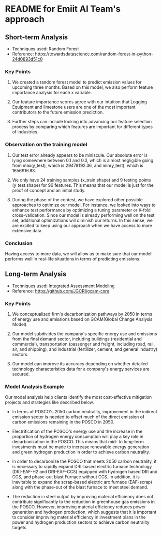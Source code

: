 # README for Emiit AI Team's approach

## Short-term Analysis

- Techniques used: Random Forest
- Reference: https://towardsdatascience.com/random-forest-in-python-24d0893d51c0

### Key Points

1. We created a random forest model to predict emission values for upcoming three months. Based on this model, we also perform feature importance analysis for each x variable. 

2. Our feature importance scores agree with our intuition that Logging Equipment and limestone users are one of the most important contributors to the future emission prediction.

3. Further steps can include looking into advancing our feature selection process by comparing which features are important for different types of industries.

### Observation on the training model

1. Our test error already appears to be miniscule. Our absolute error is lying somewhere between 0.1 and 0.3, which is almost negligible going from max(y_test), which is 29478192.36, and min(y_test), which is 1656916.63.

2. We only have 24 training samples (x_train.shape) and 9 testing points (y_test.shape) for 96 features. This means that our model is just for the proof of concept and an initial study. 

3. During the phase of the contest, we have explored other possible approaches to optimize our model. For instance, we looked into ways to enhance test performance by optimizing a tuning parameter or K-fold cross-validation. Since our model is already performing well on the test set, additional optimizations will diminish our returns. In this sense, we are excited to keep using our approach when we have access to more extensive data.

### Conclusion

Having access to more data, we will allow us to make sure that our model performs well in real-life situations in terms of predicting emissions.

## Long-term Analysis

- Techniques used: Integrated Assessment Modeling
- Reference: https://github.com/JGCRI/gcam-core

### Key Points

1. We conceptualized firm's decarbonization pathways by 2050 in terms of energy use and emissions based on GCAM(Global Change Analysis Model).

2. Our model subdivides the company's specific energy use and emissions from the final demand sector, including buildings (residential and commercial), transportation (passenger and freight, including road, rail, air, and shipping), and industrial (fertilizer, cement, and general industry) sectors.

3. Our model can improve its accuracy depending on whether detailed technology characteristics data for a company's energy services are secured.

### Model Analysis Example

Our model analysis help clients identify the most cost-effective mitigation projects and strategies like described below.

- In terms of POSCO's 2050 carbon neutrality, improvement in the indirect emission sector is needed to offset much of the direct emission of carbon emissions remaining in the POSCO in 2050.

- Electrification of the POSCO's energy use and the increase in the proportion of hydrogen energy consumption will play a key role in decarbonization in the POSCO. This means that mid- to long-term investments must be made to increase renewable energy generation and green hydrogen production in order to achieve carbon neutrality.

- In order to decarbonize the POSCO that meets 2050 carbon neutrality, it is necessary to rapidly expand DRI-based electric furnace technology (DRI-EAF-H2 and DRI-EAF-CCS) equipped with hydrogen based DRI and CCS, and phase-out blast Furnace without CCS. In addition, it is inevitable to expand the scrap-based electric arc furnace (EAF-scrap) along with the phase-out of the blast furnace to meet steel demand.

- The reduction in steel output by improving material efficiency does not contribute significantly to the reduction in greenhouse gas emissions in the POSCO. However, improving material efficiency reduces power generation and hydrogen production, which suggests that it is important to consider improving material efficiency in investment plans in the power and hydrogen production sectors to achieve carbon neutrality targets.
